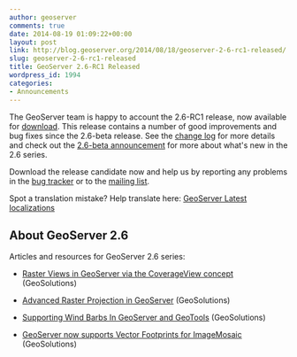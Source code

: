 ```yaml
---
author: geoserver
comments: true
date: 2014-08-19 01:09:22+00:00
layout: post
link: http://blog.geoserver.org/2014/08/18/geoserver-2-6-rc1-released/
slug: geoserver-2-6-rc1-released
title: GeoServer 2.6-RC1 Released
wordpress_id: 1994
categories:
- Announcements
---
```


The GeoServer team is happy to account the 2.6-RC1 release, now available for [download](http://geoserver.org/release/2.6-RC1/). This release contains a number of good improvements and bug fixes since the 2.6-beta release. See the [change log](http://jira.codehaus.org/secure/ReleaseNote.jspa?projectId=10311&version=20536) for more details and check out the [2.6-beta announcement](http://blog.geoserver.org/2014/07/24/geoserver-2-6-beta-released/) for more about what's new in the 2.6 series.

Download the release candidate now and help us by reporting any problems in the [bug tracker](https://jira.codehaus.org/browse/GEOS) or to the [mailing list](http://sourceforge.net/p/geoserver/mailman/geoserver-users/).

Spot a translation mistake? Help translate here: [GeoServer Latest localizations](https://www.transifex.com/projects/p/geoserver/)


## About GeoServer 2.6


Articles and resources for GeoServer 2.6 series:



	
  * [Raster Views in GeoServer via the CoverageView concept](http://www.geo-solutions.it/blog/overageview-concept-for-geoserver/) (GeoSolutions)

	
  * [Advanced Raster Projection in GeoServer](http://www.geo-solutions.it/blog/developers-corner-advanced-raster-projection-geoserver/) (GeoSolutions)

	
  * [Supporting Wind Barbs In GeoServer and GeoTools](http://www.geo-solutions.it/blog/developers-corner-supporting-wind-barbs-geoserver-geotools/) (GeoSolutions)

	
  * [GeoServer now supports Vector Footprints for ImageMosaic](http://www.geo-solutions.it/blog/geoserver-supports-footprints-imagemosaic/) (GeoSolutions)



